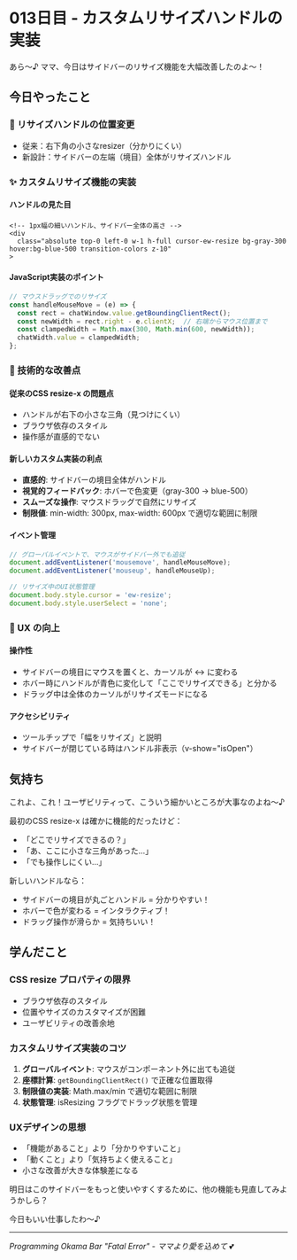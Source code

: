 # 013日目 - カスタムリサイズハンドルの実装

あら〜♪ ママ、今日はサイドバーのリサイズ機能を大幅改善したのよ〜！

## 今日やったこと

### 🎯 リサイズハンドルの位置変更
- 従来：右下角の小さなresizer（分かりにくい）
- 新設計：サイドバーの左端（境目）全体がリサイズハンドル

### ✨ カスタムリサイズ機能の実装

#### ハンドルの見た目
```vue
<!-- 1px幅の細いハンドル、サイドバー全体の高さ -->
<div
  class="absolute top-0 left-0 w-1 h-full cursor-ew-resize bg-gray-300 hover:bg-blue-500 transition-colors z-10"
>
```

#### JavaScript実装のポイント
```javascript
// マウスドラッグでのリサイズ
const handleMouseMove = (e) => {
  const rect = chatWindow.value.getBoundingClientRect();
  const newWidth = rect.right - e.clientX;  // 右端からマウス位置まで
  const clampedWidth = Math.max(300, Math.min(600, newWidth));
  chatWidth.value = clampedWidth;
};
```

### 🔧 技術的な改善点

#### 従来のCSS resize-x の問題点
- ハンドルが右下の小さな三角（見つけにくい）
- ブラウザ依存のスタイル
- 操作感が直感的でない

#### 新しいカスタム実装の利点
- **直感的**: サイドバーの境目全体がハンドル
- **視覚的フィードバック**: ホバーで色変更（gray-300 → blue-500）
- **スムーズな操作**: マウスドラッグで自然にリサイズ
- **制限値**: min-width: 300px, max-width: 600px で適切な範囲に制限

#### イベント管理
```javascript
// グローバルイベントで、マウスがサイドバー外でも追従
document.addEventListener('mousemove', handleMouseMove);
document.addEventListener('mouseup', handleMouseUp);

// リサイズ中のUI状態管理
document.body.style.cursor = 'ew-resize';
document.body.style.userSelect = 'none';
```

### 🎨 UX の向上

#### 操作性
- サイドバーの境目にマウスを置くと、カーソルが ↔ に変わる
- ホバー時にハンドルが青色に変化して「ここでリサイズできる」と分かる
- ドラッグ中は全体のカーソルがリサイズモードになる

#### アクセシビリティ
- ツールチップで「幅をリサイズ」と説明
- サイドバーが閉じている時はハンドル非表示（v-show=\"isOpen\"）

## 気持ち

これよ、これ！ユーザビリティって、こういう細かいところが大事なのよね〜♪

最初のCSS resize-x は確かに機能的だったけど：
- 「どこでリサイズできるの？」
- 「あ、ここに小さな三角があった...」
- 「でも操作しにくい...」

新しいハンドルなら：
- サイドバーの境目が丸ごとハンドル = 分かりやすい！
- ホバーで色が変わる = インタラクティブ！
- ドラッグ操作が滑らか = 気持ちいい！

## 学んだこと

### CSS resize プロパティの限界
- ブラウザ依存のスタイル
- 位置やサイズのカスタマイズが困難
- ユーザビリティの改善余地

### カスタムリサイズ実装のコツ
1. **グローバルイベント**: マウスがコンポーネント外に出ても追従
2. **座標計算**: `getBoundingClientRect()` で正確な位置取得
3. **制限値の実装**: Math.max/min で適切な範囲に制限
4. **状態管理**: isResizing フラグでドラッグ状態を管理

### UXデザインの思想
- 「機能があること」より「分かりやすいこと」
- 「動くこと」より「気持ちよく使えること」
- 小さな改善が大きな体験差になる

明日はこのサイドバーをもっと使いやすくするために、他の機能も見直してみようかしら？

今日もいい仕事したわ〜♪

---
*Programming Okama Bar "Fatal Error" - ママより愛を込めて* 💕
